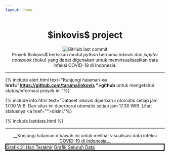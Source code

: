 ```yaml
---
layout: home
---
```


<div align="center" class="m-2">
    <h1 class="f00-light">$inkovis$ project</h1>
    <img alt="GitHub last commit" class="mb-3" src="https://img.shields.io/github/last-commit/taruma/inkovis?label=LAST%20UPDATE&logo=github&style=for-the-badge"><br>
    Proyek $inkovis$ berisikan modul <em>python</em> bernama inkovis dan <em>jupyter notebook</em> (buku) yang dapat digunakan untuk
    memvisualisasikan data infeksi COVID-19 di Indonesia.
</div>

-----

{% include alert.html text="Kunjungi halaman <b><a href=\"https://github.com/taruma/inkovis \">github</a></b> untuk mengetahui status/informasi proyek ini."%}

{% include info.html text="Dataset inkovis diperbarui otomatis setiap jam 17.00 WIB. Dan situs ini diperbarui otomatis setiap jam 17.30 WIB. Lihat statusnya <a href=\"\">disini</a>."%}

{% include lastdata.html %}

-----

<div align="center" class="m-2" markdown="1">
__Kunjungi halaman dibawah ini untuk melihat visualisasi data infeksi COVID-19 di Indonesia__
</div>


<div class="Box my-3 border-green" style="border:3px solid">
    <div class="Box-row d-flex flex-wrap flex-justify-center">
        <a href="{{site.baseurl}}{% link _posts/2020-04-09-31hariakhir.md %}" role="button"
            class="btn m-1 btn-outline">Grafik 31 Hari Terakhir</a>
        <a aria-disabled="true" href="#" role="button"
            class="btn m-1 btn-outline">Grafik Seluruh Data</a>
        <!-- <a aria-disabled="true" class="btn m-1 btn-outline" href="#url" role="button">Laporan</a>
        <a aria-disabled="true" class="btn m-1 btn-outline" href="#url" role="button">Video</a> -->
    </div>
</div>
